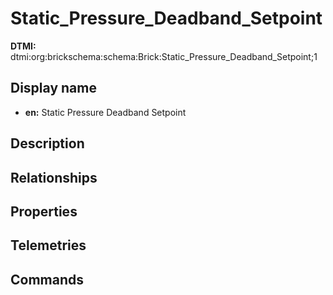 # Static_Pressure_Deadband_Setpoint
**DTMI:** dtmi:org:brickschema:schema:Brick:Static_Pressure_Deadband_Setpoint;1
## Display name
- **en:** Static Pressure Deadband Setpoint
## Description
## Relationships
## Properties
## Telemetries
## Commands
